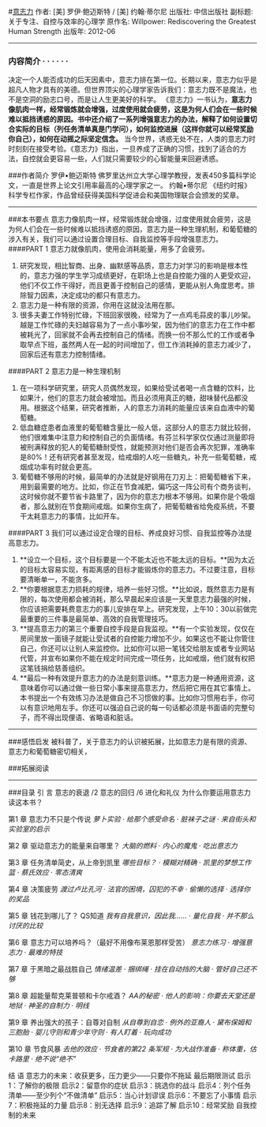 #[意志力](https://https://book.douban.com/subject/10773358/)
作者:  [美] 罗伊·鲍迈斯特 / [美] 约翰·蒂尔尼 
出版社: 中信出版社
副标题: 关于专注、自控与效率的心理学
原作名: Willpower: Rediscovering the Greatest Human Strength
出版年: 2012-06
***
### 内容简介  · · · · · ·
决定一个人能否成功的后天因素中，意志力排在第一位。长期以来，意志力似乎是超凡人物才具有的美德。但世界顶尖的心理学家告诉我们：意志力既不是魔法，也不是空洞的励志口号，而是让人生更美好的科学。
《意志力》一书认为，**意志力像肌肉一样，经常锻炼就会增强，过度使用就会疲劳，这是为何人们会在一些时候难以抵挡诱惑的原因。书中还介绍了一系列增强意志力的办法，解释了如何设置切合实际的目标（列任务清单真是门学问），如何监控进展（这样你就可以经常奖励你自己），如何在动摇之际坚定信念。**
当今世界，诱惑无处不在，人类的意志力时时刻刻在接受考验。《意志力》指出，一旦养成了正确的习惯，找到了适合的方法，自控就会更容易一些，人们就只需要较少的心智能量来回避诱惑。

###作者简介 
罗伊•鲍迈斯特 佛罗里达州立大学心理学教授，发表450多篇科学论文，一直是世界上论文引用率最高的心理学家之一。
约翰•蒂尔尼 《纽约时报》科学专栏作家，作品曾经获得美国科学促进会和美国物理联合会颁发的奖章。

***
###本书要点
意志力像肌肉一样，经常锻炼就会增强，过度使用就会疲劳，这是为何人们会在一些时候难以抵挡诱惑的原因，意志力是一种生理机制，和葡萄糖的涉入有关，我们可以通过设置合理目标、自我监控等手段增强意志力。
####PART 1  意志力就像肌肉，使用会消耗能量，用多了会疲劳。
1. 研究发现，相比智商、出身、幽默感等品质，意志力对学习的影响是根本性的，意志力强的学生学习成绩更好，在职场上也是自控能力强的人更受欢迎，他们不仅工作干得好，而且更善于控制自己的感情，更能从别人角度思考。排除智力因素，决定成功的都只有意志力。
2. 意志力是一种有限的资源，你用在这就没法用在那。
3. 很多夫妻工作特别忙碌，下班回家很晚，经常为了一点鸡毛蒜皮的事儿吵架。越是工作忙碌的夫妇越容易为了一点小事吵架，因为他们的意志力在工作中都被耗光了，回家就不会再去控制自己的情绪。而换一份不那么忙的工作或者争取早点下班，虽然两人在一起的时间增加了，但工作消耗掉的意志力减少了，回家后还有意志力控制情绪。

####PART 2  意志力是一种生理机制
1. 在一项科学研究里，研究人员偶然发现，如果给受试者喝一点含糖的饮料，比如果汁，他们的意志力就会被增加。而且必须用真正的糖，甜味替代品都没用。根据这个结果，研究者推断，人的意志力消耗的能量应该来自血液中的葡萄糖。
2. 低血糖症患者血液里的葡萄糖含量比一般人低，这部分人的意志力就比较弱，他们很难集中注意力和控制自己的负面情绪。有芬兰科学家仅仅通过测量即将被刑满释放的犯人的葡萄糖耐受性，就能预测对他们是否会再次犯罪，准确率是80%！还有研究者甚至发现，给戒烟的人吃一些糖丸，补充一些葡萄糖，戒烟成功率有时就会更高。
3. 葡萄糖不够用的时候，最简单的办法就是好钢用在刀刃上：把葡萄糖省下来，用到最需要的地方。比如，你正在节食减肥，偏巧这一阵公司有个商务谈判，这时候你就不要节省卡路里了，因为你的意志力根本不够用。如果你是个吸烟者，那么就别在节食期间戒烟。如果你生病了，把葡萄糖省给免疫系统，不要干太耗意志力的事情，比如开车。

####PART 3  我们可以通过设定合理的目标、养成良好习惯、自我监控等办法提高意志力。
1. **设立一个目标，这个目标要是一个不能太近也不能太远的目标。**因为太近的目标太容易实现，有距离感的目标才能锻炼你的意志力。不过要注意，目标要清晰单一，不能贪多。
2. **你要根据意志力损耗的规律，培养一些好习惯。**比如说，既然意志力是有限的，每次使用都会被消耗，那么早晨起来应该是一天里意志力最强的时候，你应该把需要耗费意志力的事儿安排在早上。研究发现，上午10：30以前做完最重要的三件事是最简单、高效的自我管理技巧。
3. **提高意志力的第三个重要自控手段是自我监视。**有一个实验发现，仅仅在房间里放一面镜子就能让受试者的自控能力增加不少。如果这也不能让你管住自己，你还可以让别人来监控你。比如你可以把一笔钱交给朋友或者专业网站代管，并宣布如果你不能在规定时间完成一项任务，比如戒烟，他们就有权把这笔钱捐给慈善组织。
4. **最后一种有效提升意志力的办法是刻意训练。**意志力是一种通用资源，这意味着你可以通过做一些日常小事来提高意志力，然后把它用在其它事情上。本书提出一个有效练习办法是做自己不习惯做的事。比如你习惯用右手，你可以有意识地用左手。你还可以强迫自己说的每一句话都必须是书面语的完整句子，而不得出现俚语、省略语和脏话。
***
###感悟启发
被科普了，关于意志力的认识被拓展，比如意志力是有限的资源、意志力和葡萄糖密切相关，

###拓展阅读
***
###目录
引 言
意志的衰退 /2
意志的回归 /6
进化和礼仪
为什么你要运用意志力读这本书？

第1 章 意志力不只是个传说
*萝卜实验 · 给那个感受命名 · 脏袜子之谜 · 来自街头和实验室的启示*

第2 章 驱动意志力的能量来自哪里？
*大脑的燃料 · 内心的魔鬼 · 吃出意志力*

第3 章 任务清单简史，从上帝到凯里
*哪些目标？ · 模糊对精确 · 凯里的梦想工作篮 · 蔡氏效应 · 零态清爽*

第4 章 决策疲劳
*渡过卢比孔河 · 法官的困境，囚犯的不幸 · 偷懒的选择 · 选择你的奖品*

第5 章 钱花到哪儿了？ QS知道
*我有自我意识，因此我…… · 量化自我 · 并不那么讨厌的比较*

第6 章 意志力可以培养吗？（最好不用像布莱恩那样受苦）
*意志力练习 · 增强意志力 · 最难的特技*

第7 章 于黑暗之最战胜自己
*情绪温差 · 捆绑绳 · 挂在自动挡的大脑 · 管好自己还不够*

第8 章 超能量帮克莱普顿和卡尔戒酒？
*AA的秘密 · 他人的影响：你要去天堂还是地狱 · 神圣的自制力 · 明线*

第9 章 养出强大的孩子：自尊对自制
*从自尊到自恋 · 例外的亚裔人 · 黛布保姆和三胞胎 · 婴儿守则和青少年守则 · 有人盯着 · 玩向成功*

第10 章 节食风暴
*去他的效应 · 节食者的第22 条军规 · 为大战作准备 · 称体重，估卡路里 · 绝不说“绝不”*

结 语 意志力的未来：收获更多，压力更少——只要你不拖延
最后期限测试
启示1：了解你的极限
启示2：留意你的症状
启示3：挑选你的战斗
启示4：列个任务清单——至少列个“不做清单”
启示5：当心计划谬误
启示6：不要忘了小事情
启示7：积极拖延的力量
启示8：别无选择
启示9：追踪了解
启示10：经常奖励
自我控制的未来
